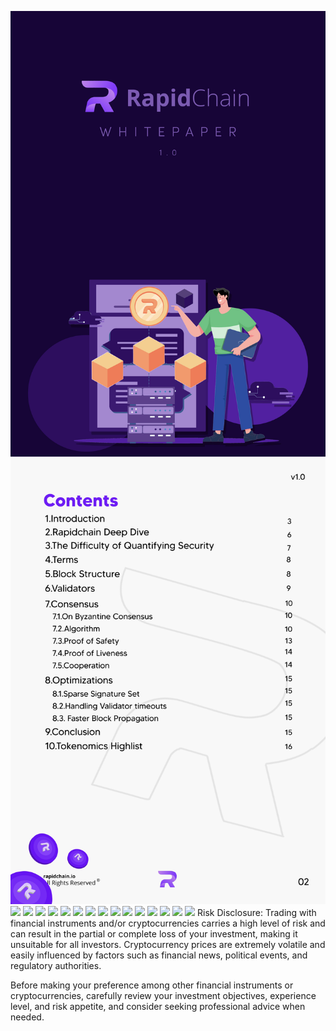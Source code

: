 ![](./bpofhlvn.png)
![](./vd1lrzsf.png)
![](./io3xsyla.png)
![](./ffrw1umb.png)
![](./iyhgmwet.png)
![](./ox1wzhub.png)
![](./mzr4xmxq.png)
![](./clagjo1i.png)
![](./r2pealtf.png)
![](./14v1ddv3.png)
![](./4dp444ie.png)
![](./h230mrc4.png)
![](./eusu102k.png)
![](./i54iozvb.png)
![](./dltm2pae.png)
![](./itfna4tj.png)
![](./clkuwats.png)
Risk Disclosure: Trading with financial instruments and/or cryptocurrencies carries a high level of risk and can result in the partial or complete loss of your investment, making it unsuitable for all investors. Cryptocurrency prices are extremely volatile and easily influenced by factors such as financial news, political events, and regulatory authorities.

Before making your preference among other financial instruments or cryptocurrencies, carefully review your investment objectives, experience level, and risk appetite, and consider seeking professional advice when needed.

